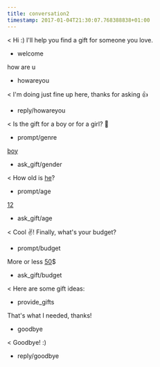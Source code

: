 ```yaml
---
title: conversation2
timestamp: 2017-01-04T21:30:07.768388838+01:00
---
```


< Hi :) I'll help you find a gift for someone you love.
* welcome

how are u
* howareyou

< I'm doing just fine up here, thanks for asking 👍
* reply/howareyou

< Is the gift for a boy or for a girl? 👫
* prompt/genre

[boy](genre)
* ask_gift/gender

< How old is [he](sex)?
* prompt/age

[12](number/age)
* ask_gift/age

< Cool ✌! Finally, what's your budget?
* prompt/budget

More or less [50](number/budget)$
* ask_gift/budget

< Here are some gift ideas:
* provide_gifts

That's what I needed, thanks!
* goodbye

< Goodbye! :)
* reply/goodbye
